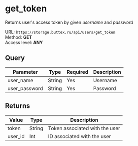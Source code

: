 # get_token
Returns user's access token by given *username* and *password*

URL: `https://storage.buttex.ru/api/users/get_token`\
Method: **GET**\
Access level: **ANY**

## Query
| Parameter      | Type   | Required | Description |
|----------------|--------|----------|-------------|
| user_name      | String | Yes      | Username    |
| user_password  | String | Yes      | Password    |

## Returns
| Value   | Type   | Description                    |
|---------|--------|--------------------------------| 
| token   | String | Token associated with the user |
| user_id | Int    | ID associated with the user    |